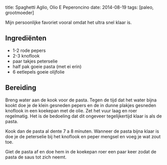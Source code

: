 title: Spaghetti Aglio, Olio E Peperoncino
date: 2014-08-19
tags: [paleo, grootmoeder]

Mijn persoonlijke favoriet vooral omdat het ultra snel klaar is.

## Ingrediënten
- 1-2 rode pepers
- 2-3 knoflook
- paar takjes peterselie
- half pak goeie pasta (met ei erin)
- 6 eetlepels goeie olijfolie

## Bereiding
Breng water aan de kook voor de pasta. Tegen de tijd dat het water bijna kookt doe je de klein gesneden pepers en de in dunne plakjes gesneden knoflook in een koekepan met de olie. Zet het vuur laag en roer regelmatig. Het is de bedoeling dat dit ongeveer tegelijkertijd klaar is als de pasta.

Kook dan de pasta al dente 7 a 8 minuten. Wanneer de pasta bijna klaar is doe je de peterselie bij het knoflook en peper mengsel en voeg je wat zout toe. 

Giet de pasta af en doe hem in de koekepan roer een paar keer zodat de pasta de saus tot zich neemt.